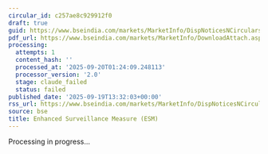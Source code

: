 ```yaml
---
circular_id: c257ae8c929912f0
draft: true
guid: https://www.bseindia.com/markets/MarketInfo/DispNoticesNCirculars.aspx?Noticeid={153502E1-D1D1-4911-8690-F8DBBD7D2DE7}&noticeno=20250919-32&dt=09/19/2025&icount=32&totcount=44&flag=0
pdf_url: https://www.bseindia.com/markets/MarketInfo/DownloadAttach.aspx?id=20250919-32&attachedId=5f12fe1e-04c9-413d-aeb5-ab9beba95894
processing:
  attempts: 1
  content_hash: ''
  processed_at: '2025-09-20T01:24:09.248113'
  processor_version: '2.0'
  stage: claude_failed
  status: failed
published_date: '2025-09-19T13:32:03+00:00'
rss_url: https://www.bseindia.com/markets/MarketInfo/DispNoticesNCirculars.aspx?Noticeid={153502E1-D1D1-4911-8690-F8DBBD7D2DE7}&noticeno=20250919-32&dt=09/19/2025&icount=32&totcount=44&flag=0
source: bse
title: Enhanced Surveillance Measure (ESM)
---
```


Processing in progress...